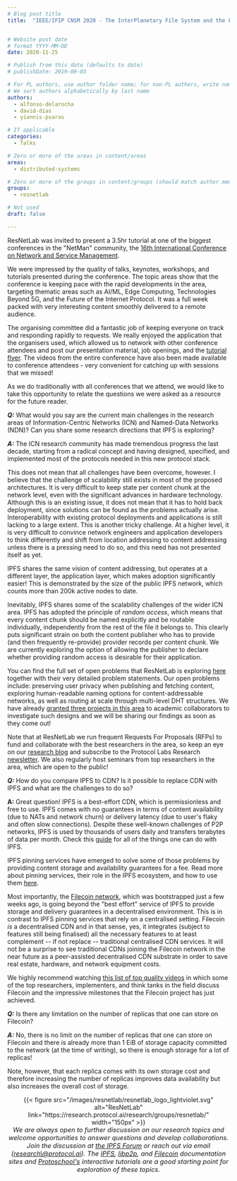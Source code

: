 ```yaml
---
# Blog post title
title:  "IEEE/IFIP CNSM 2020 - The InterPlanetary File System and the Filecoin Network"


# Website post date
# format YYYY-MM-DD
date: 2020-11-25

# Publish from this date (defaults to date)
# publishDate: 2019-09-03

# For PL authors, use author folder name; for non-PL authors, write name as in paper within ""
# We sort authors alphabetically by last name
authors:
  - alfonso-delarocha
  - david-dias
  - yiannis-psaras

# If applicable
categories:
  - Talks

# Zero or more of the areas in content/areas
areas:
  - distributed-systems

# Zero or more of the groups in content/groups (should match author membership)
groups:
  - resnetlab

# Not used
draft: false

---
```


ResNetLab was invited to present a 3.5hr tutorial at one of the biggest conferences in the "NetMan" community, the [16th International Conference on Network and Service Management](http://www.cnsm-conf.org/2020).

We were impressed by the quality of talks, keynotes, workshops, and tutorials presented during the conference. The topic areas show that the conference is keeping pace with the rapid developments in the area, targeting thematic areas such as AI/ML, Edge Computing, Technologies Beyond 5G, and the Future of the Internet Protocol. It was a full week packed with very interesting content smoothly delivered to a remote audience.

The organising committee did a fantastic job of keeping everyone on track and responding rapidly to requests. We really enjoyed the application that the organisers used, which allowed us to network with other conference attendees and post our presentation material, job openings, and the [tutorial flyer](https://gateway.ipfs.io/ipfs/QmcTTR4maY9RpuKeupbBgGaEnVxe6yW8aBteoe6wvgH5sK/IPFS-libp2p-filecoin_flyer_CNSM2020-v2.pdf). The videos from the entire conference have also been made available to conference attendees - very convenient for catching up with sessions that we missed!

As we do traditionally with all conferences that we attend, we would like to take this opportunity to relate the questions we were asked as a resource for the future reader.

***Q:*** What would you say are the current main challenges in the research areas of Information-Centric Networks (ICN) and Named-Data Networks (NDN)? Can you share some research directions that IPFS is exploring?

***A:*** The ICN research community has made tremendous progress the last decade, starting from a radical concept and having designed, specified, and implemented most of the protocols needed in this new protocol stack.

This does not mean that all challenges have been overcome, however. I believe that the challenge of scalability still exists in most of the proposed architectures. It is very difficult to keep state per content chunk at the network level, even with the significant advances in hardware technology. Although this is an existing issue, it does not mean that it has to hold back deployment, since solutions can be found as the problems actually arise. Interoperability with existing protocol deployments and applications is still lacking to a large extent. This is another tricky challenge. At a higher level, it is very difficult to convince network engineers and application developers to think differently and shift from location addressing to content addressing unless there is a pressing need to do so, and this need has not presented itself as yet.

IPFS shares the same vision of content addressing, but operates at a different layer, the application layer, which makes adoption significantly easier! This is demonstrated by the size of the public IPFS network, which counts more than 200k active nodes to date.

Inevitably, IPFS shares some of the scalability challenges of the wider ICN area. IPFS has adopted the principle of *random access*, which means that every content chunk should be named explicitly and be routable individually, independently from the rest of the file it belongs to. This clearly puts significant strain on both the content publisher who has to provide (and then frequently re-provide) provider records per content chunk. We are currently exploring the option of allowing the publisher to declare whether providing random access is desirable for their application.

You can find the full set of open problems that ResNetLab is exploring [here](https://research.protocol.ai/groups/resnetlab/) together with their very detailed problem statements. Our open problems include: preserving user privacy when publishing and fetching content, exploring human-readable naming options for content-addressable networks, as well as routing at scale through multi-level DHT structures. We have already [granted three projects in this area](https://research.protocol.ai/blog/2020/meet-the-latest-protocol-labs-research-grant-recipients/) to academic collaborators to investigate such designs and we will be sharing our findings as soon as they come out!

Note that at ResNetLab we run frequent Requests For Proposals (RFPs) to fund and collaborate with the best researchers in the area, so keep an eye on our [research blog](https://research.protocol.ai/blog/) and subscribe to the Protocol Labs Research [newsletter](https://research.protocol.ai/). We also regularly host seminars from top researchers in the area, which are open to the public!

***Q:*** How do you compare IPFS to CDN? Is it possible to replace CDN with IPFS and what are the challenges to do so?

**A:** Great question! IPFS is a best-effort CDN, which is permissionless and free to use. IPFS comes with no guarantees in terms of content availability (due to NATs and network churn) or delivery latency (due to user's flaky and often slow connections). Despite these well-known challenges of P2P networks, IPFS is used by thousands of users daily and transfers terabytes of data per month. Check this [guide](https://docs.ipfs.io/concepts/usage-ideas-examples) for all of the things one can do with IPFS.

IPFS pinning services have emerged to solve some of those problems by providing content storage and availability guarantees for a fee. Read more about pinning services, their role in the IPFS ecosystem, and how to use them [here](https://docs.ipfs.io/concepts/persistence/#pinning-services).

Most importantly, the [Filecoin network](https://filecoin.io), which was bootstrapped just a few weeks ago, is going beyond the "best effort" service of IPFS to provide storage and delivery guarantees in a decentralised environment. This is in contrast to IPFS pinning services that rely on a centralised setting. Filecoin *is* a decentralised CDN and in that sense, yes, it integrates (subject to features still being finalised) all the necessary features to at least complement -- if not replace -- traditional centralised CDN services. It will not be a surprise to see traditional CDNs joining the Filecoin network in the near future as a peer-assisted decentralised CDN substrate in order to save real estate, hardware, and network equipment costs.

We highly recommend watching [this list of top quality videos](https://www.youtube.com/playlist?list=PL_0VrY55uV19ylyoeS9C9nDsgxNFTU6X2) in which some of the top researchers, implementers, and think tanks in the field discuss Filecoin and the impressive milestones that the Filecoin project has just achieved.

***Q:*** Is there any limitation on the number of replicas that one can store on Filecoin?

***A:*** No, there is no limit on the number of replicas that one can store on Filecoin and there is already more than 1 EiB of storage capacity committed to the network (at the time of writing), so there is enough storage for a lot of replicas!

Note, however, that each replica comes with its own storage cost and therefore increasing the number of replicas improves data availability but also increases the overall cost of storage.

<center>{{< figure src="/images/resnetlab/resnetlab_logo_lightviolet.svg" alt="ResNetLab" link="https://research.protocol.ai/research/groups/resnetlab/" width="150px" >}}</center>

<center style=font-size:11pt><i> We are always open to further discussion on our research topics and welcome opportunities to answer questions and develop collaborations. Join the discussion at <a href
="https://discuss.ipfs.io"> the IPFS Forum</a> or reach out via email (<a href="mailto:research@protocol.ai">research\@protocol.ai</a>). The <a href="https://docs.ipfs.io">IPFS</a>, <a href="https://docs.libp2p.io">libp2p</a>, and <a href="https://docs.filecoin.io">Filecoin</a> documentation sites and <a href="https://proto.school"> Protoschool's</a> interactive tutorials are a good starting point for exploration of these topics.</i></center>